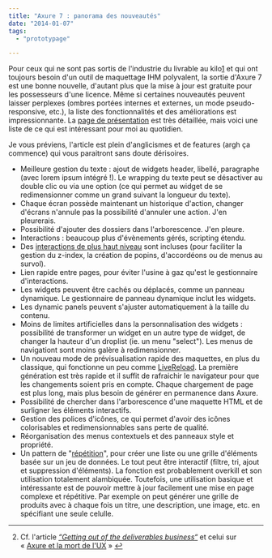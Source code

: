```yaml
---
title: "Axure 7 : panorama des nouveautés"
date: "2014-01-07"
tags:
  - "prototypage"

---
```


Pour ceux qui ne sont pas sortis de l'industrie du livrable au kilo[1](#fn-328:1) et qui ont toujours besoin d'un outil de maquettage IHM polyvalent, la sortie d'Axure 7 est une bonne nouvelle, d'autant plus que la mise à jour est gratuite pour les possesseurs d'une licence. Même si certaines nouveautés peuvent laisser perplexes (ombres portées internes et externes, un mode pseudo-responsive, etc.), la liste des fonctionnalités et des améliorations est impressionnante. La [page de présentation](http://www.axure.com/news/new-in-7) est très détaillée, mais voici une liste de ce qui est intéressant pour moi au quotidien.

Je vous préviens, l'article est plein d'anglicismes et de features (argh ça commence) qui vous paraitront sans doute dérisoires.

- Meilleure gestion du texte : ajout de widgets header, libellé, paragraphe (avec lorem ipsum intégré !). Le wrapping du texte peut se désactiver au double clic ou via une option (ce qui permet au widget de se redimensionner comme un grand suivant la longueur du texte).
- Chaque écran possède maintenant un historique d'action, changer d'écrans n'annule pas la possibilité d'annuler une action. J'en pleurerais.
- Possibilité d'ajouter des dossiers dans l'arborescence. J'en pleure.
- Interactions : beaucoup plus d'évènements gérés, scripting étendu.
- Des [interactions de plus haut niveau](http://www.axure.com/forum/tips-tricks-examples/7951-hide-show-options.html) sont incluses (pour faciliter la gestion du z-index, la création de popins, d'accordéons ou de menus au survol).
- Lien rapide entre pages, pour éviter l'usine à gaz qu'est le gestionnaire d'interactions.
- Les widgets peuvent être cachés ou déplacés, comme un panneau dynamique. Le gestionnaire de panneau dynamique inclut les widgets.
- Les dynamic panels peuvent s'ajuster automatiquement à la taille du contenu.
- Moins de limites artificielles dans la personnalisation des widgets : possibilité de transformer un widget en un autre type de widget, de changer la hauteur d'un droplist (ie. un menu "select"). Les menus de navigationt sont moins galère à redimensionner.
- Un nouveau mode de prévisualisation rapide des maquettes, en plus du classique, qui fonctionne un peu comme [LiveReload](http://livereload.com/). La première génération est très rapide et il suffit de rafraichir le navigateur pour que les changements soient pris en compte. Chaque chargement de page est plus long, mais plus besoin de générer en permanence dans Axure.
- Possibilité de chercher dans l'arborescence d'une maquette HTML et de surligner les éléments interactifs.
- Gestion des polices d'icônes, ce qui permet d'avoir des icônes colorisables et redimensionnables sans perte de qualité.
- Réorganisation des menus contextuels et des panneaux style et propriété.
- Un pattern de "[répétition](http://www.axure.com/learn/repeater)", pour créer une liste ou une grille d'éléments basée sur un jeu de données. Le tout peut être interactif (filtre, tri, ajout et suppression d'éléments). La fonction est probablement overkill et son utilisation totalement alambiquée. Toutefois, une utilisation basique et intéressante est de pouvoir mettre à jour facilement une mise en page complexe et répétitive. Par exemple on peut générer une grille de produits avec à chaque fois un titre, une description, une image, etc. en spécifiant une seule celulle.

* * *

2. Cf. l'article _[“_Getting out of the deliverables business_“](http://uxdesign.smashingmagazine.com/2011/03/07/lean-ux-getting-out-of-the-deliverables-business/)_ et celui sur « [Axure et la mort de l'UX](http://blocnotes.iergo.fr/concevoir/les-outils/axure-ou-la-mort-de-lux/) » [↩](#fnref-328:1)
